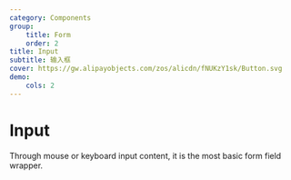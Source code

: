 ```yaml
---
category: Components
group:
    title: Form
    order: 2
title: Input
subtitle: 输入框
cover: https://gw.alipayobjects.com/zos/alicdn/fNUKzY1sk/Button.svg
demo:
    cols: 2
---
```



# Input

Through mouse or keyboard input content, it is the most basic form field wrapper.

<code src="./demo/basic.tsx" title="Basic usage." description="Basic usage."></code>
<code src="./demo/addon.tsx" title="Pre / Post tab" description="Using pre & post tabs example."></code>

